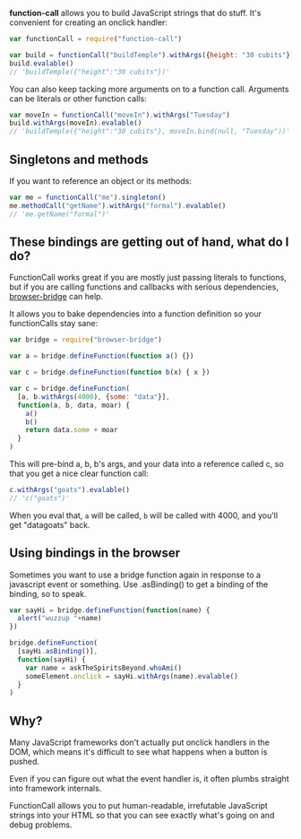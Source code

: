 **function-call** allows you to build JavaScript strings that do stuff. It's convenient for creating an onclick handler:

```javascript
var functionCall = require("function-call")

var build = functionCall("buildTemple").withArgs({height: "30 cubits"})
build.evalable()
// 'buildTemple({"height":"30 cubits"})'
```

You can also keep tacking more arguments on to a function call. Arguments can be literals or other function calls:

```javascript
var moveIn = functionCall("moveIn").withArgs("Tuesday")
build.withArgs(moveIn).evalable()
// 'buildTemple({"height":"30 cubits"}, moveIn.bind(null, "Tuesday"))'
```

## Singletons and methods

If you want to reference an object or its methods:

```javascript
var me = functionCall("me").singleton()
me.methodCall("getName").withArgs("formal").evalable()
// 'me.getName("formal")'
```

## These bindings are getting out of hand, what do I do?

FunctionCall works great if you are mostly just passing literals to functions, but if you are calling functions and callbacks with serious dependencies, [browser-bridge](https://github.com/erikpukinskis/browser-bridge) can help.

It allows you to bake dependencies into a function definition so your functionCalls stay sane:

```javascript
var bridge = require("browser-bridge")

var a = bridge.defineFunction(function a() {})

var c = bridge.defineFunction(function b(x) { x })

var c = bridge.defineFunction(
  [a, b.withArgs(4000), {some: "data"}],
  function(a, b, data, moar) {
    a()
    b()
    return data.some + moar
  }
)
```

This will pre-bind a, b, b's args, and your data into a reference called c, so that you get a nice clear function call:

```javascript
c.withArgs("goats").evalable()
// 'c("goats")'
```

When you eval that, `a` will be called, `b` will be called with 4000, and you'll get "datagoats" back.

## Using bindings in the browser

Sometimes you want to use a bridge function again in response to a javascript event or something. Use .asBinding() to get a binding of the binding, so to speak.

```javascript
var sayHi = bridge.defineFunction(function(name) {
  alert("wuzzup "+name)
})

bridge.defineFunction(
  [sayHi.asBinding()],
  function(sayHi) {
    var name = askTheSpiritsBeyond.whoAmi()
    someElement.onclick = sayHi.withArgs(name).evalable()
  }
)
```

## Why?

Many JavaScript frameworks don't actually put onclick handlers in the DOM, which means it's difficult to see what happens when a button is pushed. 

Even if you can figure out what the event handler is, it often plumbs straight into framework internals.

FunctionCall allows you to put human-readable, irrefutable JavaScript strings into your HTML so that you can see exactly what's going on and debug problems.
